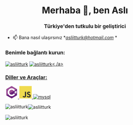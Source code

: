 <h1 align="center">Merhaba 👋, ben Aslı</h1>
<h3 align="center">Türkiye'den tutkulu bir geliştirici</h3>

- 📫 Bana nasıl ulaşırsınız **asliitturk@hotmail.com* *

<h3 align="left">Benimle bağlantı kurun:</h3>
<p align="left">
<a href="https://linkedin.com/in/asliitturk" target="blank"><img align = "center" src = "https://raw.githubusercontent.com/rahuldkjain/github-profile-readme-generator/master/src/images/icons/Social/linked-in-alt.svg" alt = "asliitturk " height = "30" genişlik = "40" /></a>
<a href = "https://instagram.com/asliitturk" target = "blank"><img align = "center" src = "https: //raw.githubusercontent.com/rahuldkjain/github-profile-readme-generator/master/src/images/icons/Social/instagram.svg" alt = "asliitturk" height = "30" genişlik = "40" />< /a>
</p>

<h3 align="left">Diller ve Araçlar:</h3>
<p align="left"> <a href="https://www.w3schools.com/cs/" target ="_blank" rel = "noreferrer"> <img src = "https://raw.githubusercontent.com/devicons/devicon/master/icons/csharp/csharp-original.svg" alt = "csharp" width = "40 " height = "40"/> </a> <a href = "https://developer.mozilla.org/en-US/docs/Web/JavaScript" target = "_blank" rel = "noreferrer"> <img src = "https://raw.githubusercontent.com/devicons/devicon/master/icons/javascript/javascript-original.svg" alt = "javascript" width = "40" height = "40"/> </a> <a href = "https://www.mysql.com/" target = "_blank" rel = "noreferrer"> <img src = "https://raw.githubusercontent.com/devicons/devicon/master/icons/ mysql/mysql-original-wordmark.svg" alt = "mysql" width = "40" height = "40"/> </a> </p>

<p><img align = "left" src = "https: //github-readme-stats.vercel.app/api/top-langs?username=asliitturk&show_icons=true&title_color=000000&hide_border=true&locale=tr&layout=compact" alt="asliitturk" /></p>

<p> <img align="center" src="https://github-readme-stats.vercel.app/api?username=asliitturk&show_icons=true&hide_border=true&locale=en" alt="asliitturk" /></p>

<p><img align = "center" src = "https://github-readme-streak-stats.herokuapp.com/?user=asliitturk&theme=default" alt = "asliitturk" /></p>

